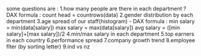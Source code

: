 some questions are :
1.how many people are there in each department ? DAX formula : count head = countrows(data)
2.gender distribution by each department 
3.age spread of our staff(histogram) - DAX formula : min salary = min(data[salary])  max salary = max(data[salary])  avg salary = ([min salary]+[max salary])/2
4.min/max salary in each department 
5.top earners in each country
6.performance spread
7.company growth trend
8.employee flter (by sorting letter)
9.ind vs nz
